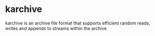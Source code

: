 karchive
========

karchive is an archive file format that supports efficient random reads, writes and appends to streams within the archive